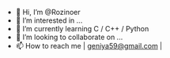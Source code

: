 - 👋 Hi, I’m @Rozinoer
- 👀 I’m interested in ...
- 🌱 I’m currently learning C / C++ / Python
- 💞️ I’m looking to collaborate on ...
- 📫 How to reach me | geniya59@gmail.com |

<!---
Rozinoer/Rozinoer is a ✨ special ✨ repository because its `README.md` (this file) appears on your GitHub profile.
You can click the Preview link to take a look at your changes.
--->
